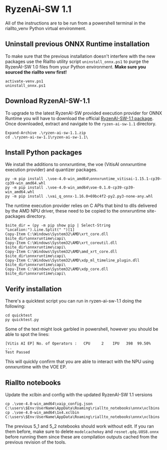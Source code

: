 # RyzenAi-SW 1.1

All of the instructions are to be run from a powershell terminal in the riallto_venv Python virtual environment.

## Uninstall previous ONNX Runtime installation

To make sure that the previous installation doesn't interfere with the new packages use the Riallto utility script `uninstall_onnx.ps1` to purge the RyzenAI-SW 1.0 files from your Python environment. **Make sure you sourced the riallto venv first!**

```
activate-venv.ps1
uninstall_onnx.ps1
```

## Download RyzenAI-SW-1.1

To upgrade to the latest RyzenAI-SW provided execution provider for ONNX Runtime you will have to download the official [RyzenAI-SW-1.1 package](https://account.amd.com/en/forms/downloads/ryzen-ai-software-platform-xef.html?filename=ryzen-ai-sw-1.1.zip). Once downloaded, extract and navigate to the `ryzen-ai-sw-1.1` directory.

```
Expand-Archive .\ryzen-ai-sw-1.1.zip
cd .\ryzen-ai-sw-1.1\ryzen-ai-sw-1.1\
```

## Install Python packages

We install the additions to onnxruntime, the voe (VitisAI onnxruntime execution provider) and quantizer packages.

```
py -m pip install .\voe-4.0-win_amd64\onnxruntime_vitisai-1.15.1-cp39-cp39-win_amd64.whl
py -m pip install .\voe-4.0-win_amd64\voe-0.1.0-cp39-cp39-win_amd64.whl
py -m pip install .\vai_q_onnx-1.16.0+69bc4f2-py2.py3-none-any.whl
```

The runtime execution provider relies on C APIs that bind to dlls delivered by the AMD NPU driver, these need to be copied to the onnxruntime site-packages directory.

```
$site_dir = (py -m pip show pip | Select-String "Location:").Line.Split(" ")[1]
Copy-Item C:\Windows\System32\AMD\xrt_core.dll $site_dir\onnxruntime\capi\
Copy-Item C:\Windows\System32\AMD\xrt_coreutil.dll $site_dir\onnxruntime\capi\
Copy-Item C:\Windows\System32\AMD\amd_xrt_core.dll $site_dir\onnxruntime\capi\
Copy-Item C:\Windows\System32\AMD\xdp_ml_timeline_plugin.dll $site_dir\onnxruntime\capi\
Copy-Item C:\Windows\System32\AMD\xdp_core.dll $site_dir\onnxruntime\capi\
```

## Verify installation

There's a quicktest script you can run in ryzen-ai-sw-1.1 doing the following:
```
cd quicktest
py quicktest.py
```

Some of the text might look garbled in powershell, however you should be able to spot the lines:

```
[Vitis AI EP] No. of Operators :   CPU     2    IPU   398  99.50%
...
Test Passed
```

This will quickly confirm that you are able to interact with the NPU using onnxruntime with the VOE EP.

## Riallto notebooks

Update the xclbin and config with the updated RyzenAI-SW 1.1 versions

```
cp .\voe-4.0-win_amd64\vaip_config.json C:\users\$Env:UserName\AppData\Roaming\riallto_notebooks\onnx\xclbins
cp .\voe-4.0-win_amd64\1x4.xclbin C:\users\$Env:UserName\AppData\Roaming\riallto_notebooks\onnx\xclbins
```

The previous 5_1 and 5_2 notebooks should work without edit. If you ran them before, make sure to delete `modelcachekey` and `resnet.qdq.U8S8.onnx` before running them since these are compilation outputs cached from the previous revision of the tools.

